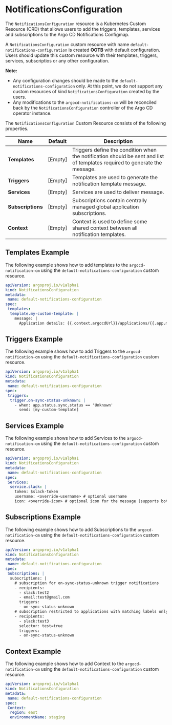 # NotificationsConfiguration

The `NotificationsConfiguration` resource is a Kubernetes Custom Resource (CRD) that allows users to add the triggers, templates, services and subscriptions to the Argo CD Notifications Configmap.

A `NotificationsConfiguration` custom resource with name `default-notifications-configuration` is created **OOTB** with default configuration. Users should update this custom resource with their templates, triggers, services, subscriptios or any other configuration.

**Note:** 
- Any configuration changes should be made to the `default-notifications-configuration` only. At this point, we do not support any custom resources of kind `NotificationsConfiguration` created by the users.
- Any modifications to the `argocd-notifications-cm` will be reconciled back by the `NotificationsConfiguration` controller of the Argo CD operator instance.

The `NotificationsConfiguration` Custom Resource consists of the following properties.

Name | Default | Description
--- | --- | ---
**Templates** | [Empty] | Triggers define the condition when the notification should be sent and list of templates required to generate the message.
**Triggers** | [Empty] | Templates are used to generate the notification template message.
**Services** | [Empty] | Services are used to deliver message.
**Subscriptions** | [Empty] | Subscriptions contain centrally managed global application subscriptions.
**Context** | [Empty] | Context is used to define some shared context between all notification templates.

## Templates Example

The following example shows how to add templates to the `argocd-notification-cm` using the `default-notifications-configuration` custom resource.

``` yaml
apiVersion: argoproj.io/v1alpha1
kind: NotificationsConfiguration
metadata:
 name: default-notifications-configuration
spec:
 templates:
  template.my-custom-template: |
    message: |
      Application details: {{.context.argocdUrl}}/applications/{{.app.metadata.name}}.

```

## Triggers Example

The following example shows how to add Triggers to the `argocd-notification-cm` using the `default-notifications-configuration` custom resource.

``` yaml
apiVersion: argoproj.io/v1alpha1
kind: NotificationsConfiguration
metadata:
 name: default-notifications-configuration
spec:
 triggers:
  trigger.on-sync-status-unknown: |
    - when: app.status.sync.status == 'Unknown'
      send: [my-custom-template]
```

## Services Example

The following example shows how to add Services to the `argocd-notification-cm` using the `default-notifications-configuration` custom resource.

``` yaml
apiVersion: argoproj.io/v1alpha1
kind: NotificationsConfiguration
metadata:
 name: default-notifications-configuration
spec:
 Services:
  service.slack: |
    token: $slack-token
    username: <override-username> # optional username
    icon: <override-icon> # optional icon for the message (supports both emoij and url notation)
```

## Subscriptions Example

The following example shows how to add Subscriptions to the `argocd-notification-cm` using the `default-notifications-configuration` custom resource.

``` yaml
apiVersion: argoproj.io/v1alpha1
kind: NotificationsConfiguration
metadata:
 name: default-notifications-configuration
spec:
 Subscriptions: |
  subscriptions: |
    # subscription for on-sync-status-unknown trigger notifications
    - recipients:
      - slack:test2
      - email:test@gmail.com
      triggers:
      - on-sync-status-unknown
    # subscription restricted to applications with matching labels only
    - recipients:
      - slack:test3
      selector: test=true
      triggers:
      - on-sync-status-unknown
```

## Context Example

The following example shows how to add Context to the `argocd-notification-cm` using the `default-notifications-configuration` custom resource.

``` yaml
apiVersion: argoproj.io/v1alpha1
kind: NotificationsConfiguration
metadata:
 name: default-notifications-configuration
spec:
 Context:
  region: east
  environmentName: staging    
```

